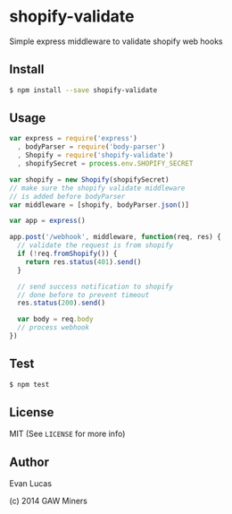 # shopify-validate

Simple express middleware to validate shopify web hooks

## Install

```bash
$ npm install --save shopify-validate
```

## Usage

```js
var express = require('express')
  , bodyParser = require('body-parser')
  , Shopify = require('shopify-validate')
  , shopifySecret = process.env.SHOPIFY_SECRET

var shopify = new Shopify(shopifySecret)
// make sure the shopify validate middleware
// is added before bodyParser
var middleware = [shopify, bodyParser.json()]

var app = express()

app.post('/webhook', middleware, function(req, res) {
  // validate the request is from shopify
  if (!req.fromShopify()) {
    return res.status(401).send()
  }

  // send success notification to shopify
  // done before to prevent timeout
  res.status(200).send()

  var body = req.body
  // process webhook
})
```

## Test

```bash
$ npm test
```

## License

MIT (See `LICENSE` for more info)

## Author

Evan Lucas

(c) 2014 GAW Miners
